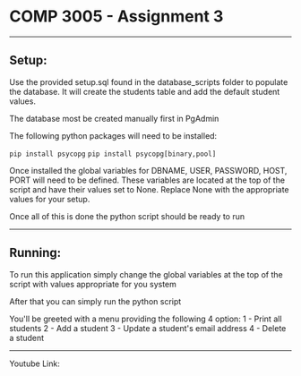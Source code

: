 <h1>COMP 3005 - Assignment 3</h1>
<hr/>
<h2>Setup:</h2>

Use the provided setup.sql found in the database_scripts folder to populate the database.
It will create the students table and add the default student values.

The database most be created manually first in PgAdmin

The following python packages will need to be installed:

```pip install psycopg```
```pip install psycopg[binary,pool]```

Once installed the global variables for DBNAME, USER, PASSWORD, HOST, PORT will need to be defined.
These variables are located at the top of the script and have their values set to None.
Replace None with the appropriate values for your setup.

Once all of this is done the python script should be ready to run

<hr/>
<h2>Running:</h2>
To run this application simply change the global variables at the top of the script with values appropriate for you system

After that you can simply run the python script

You'll be greeted with a menu providing the following 4 option:
1 - Print all students
2 - Add a student
3 - Update a student's email address
4 - Delete a student

<hr/>
Youtube Link: 